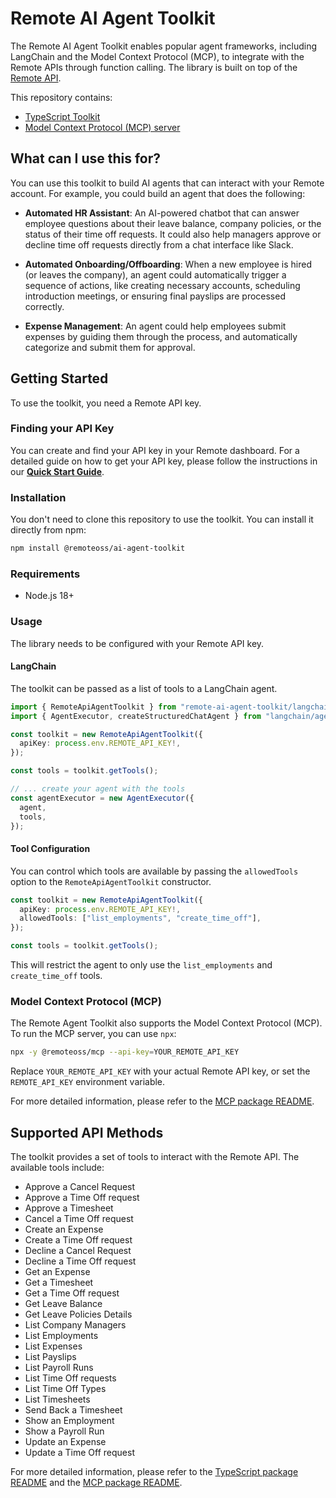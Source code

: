 # Remote AI Agent Toolkit

The Remote AI Agent Toolkit enables popular agent frameworks, including LangChain and the Model Context Protocol (MCP), to integrate with the Remote APIs through function calling. The library is built on top of the [Remote API](https://developer.remote.com/docs/getting-started).

This repository contains:

- [TypeScript Toolkit](./typescript)
- [Model Context Protocol (MCP) server](./mcp)

## What can I use this for?

You can use this toolkit to build AI agents that can interact with your Remote account. For example, you could build an agent that does the following:

- **Automated HR Assistant**: An AI-powered chatbot that can answer employee questions about their leave balance, company policies, or the status of their time off requests. It could also help managers approve or decline time off requests directly from a chat interface like Slack.

- **Automated Onboarding/Offboarding**: When a new employee is hired (or leaves the company), an agent could automatically trigger a sequence of actions, like creating necessary accounts, scheduling introduction meetings, or ensuring final payslips are processed correctly.

- **Expense Management**: An agent could help employees submit expenses by guiding them through the process, and automatically categorize and submit them for approval.

## Getting Started

To use the toolkit, you need a Remote API key.

### Finding your API Key

You can create and find your API key in your Remote dashboard. For a detailed guide on how to get your API key, please follow the instructions in our **[Quick Start Guide](https://developer.remote.com/docs/quick-start-guide)**.

### Installation

You don't need to clone this repository to use the toolkit. You can install it directly from npm:

```bash
npm install @remoteoss/ai-agent-toolkit
```

### Requirements

- Node.js 18+

### Usage

The library needs to be configured with your Remote API key.

#### LangChain

The toolkit can be passed as a list of tools to a LangChain agent.

```typescript
import { RemoteApiAgentToolkit } from "remote-ai-agent-toolkit/langchain";
import { AgentExecutor, createStructuredChatAgent } from "langchain/agents";

const toolkit = new RemoteApiAgentToolkit({
  apiKey: process.env.REMOTE_API_KEY!,
});

const tools = toolkit.getTools();

// ... create your agent with the tools
const agentExecutor = new AgentExecutor({
  agent,
  tools,
});
```

#### Tool Configuration

You can control which tools are available by passing the `allowedTools` option to the `RemoteApiAgentToolkit` constructor.

```typescript
const toolkit = new RemoteApiAgentToolkit({
  apiKey: process.env.REMOTE_API_KEY!,
  allowedTools: ["list_employments", "create_time_off"],
});

const tools = toolkit.getTools();
```

This will restrict the agent to only use the `list_employments` and `create_time_off` tools.

### Model Context Protocol (MCP)

The Remote Agent Toolkit also supports the Model Context Protocol (MCP). To run the MCP server, you can use `npx`:

```bash
npx -y @remoteoss/mcp --api-key=YOUR_REMOTE_API_KEY
```

Replace `YOUR_REMOTE_API_KEY` with your actual Remote API key, or set the `REMOTE_API_KEY` environment variable.

For more detailed information, please refer to the [MCP package README](./mcp/README.md).

## Supported API Methods

The toolkit provides a set of tools to interact with the Remote API. The available tools include:

- Approve a Cancel Request
- Approve a Time Off request
- Approve a Timesheet
- Cancel a Time Off request
- Create an Expense
- Create a Time Off request
- Decline a Cancel Request
- Decline a Time Off request
- Get an Expense
- Get a Timesheet
- Get a Time Off request
- Get Leave Balance
- Get Leave Policies Details
- List Company Managers
- List Employments
- List Expenses
- List Payslips
- List Payroll Runs
- List Time Off requests
- List Time Off Types
- List Timesheets
- Send Back a Timesheet
- Show an Employment
- Show a Payroll Run
- Update an Expense
- Update a Time Off request

For more detailed information, please refer to the [TypeScript package README](./typescript/README.md) and the [MCP package README](./mcp/README.md).
